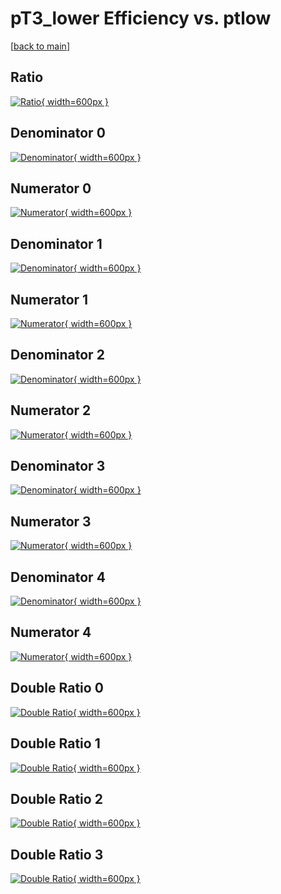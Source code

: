 # pT3_lower Efficiency vs. ptlow

[[back to main](./)]



## Ratio

[![Ratio](../mtv/var/pT3_lower_xtr_321_-1_eff_ptlow.png){ width=600px }](../mtv/var/pT3_lower_xtr_321_-1_eff_ptlow.pdf)

## Denominator 0

[![Denominator](../mtv/den/pT3_lower_xtr_321_-1_eff_ptlow_den0.png){ width=600px }](../mtv/den/pT3_lower_xtr_321_-1_eff_ptlow_den0.pdf)

## Numerator 0

[![Numerator](../mtv/num/pT3_lower_xtr_321_-1_eff_ptlow_num0.png){ width=600px }](../mtv/num/pT3_lower_xtr_321_-1_eff_ptlow_num0.pdf)

## Denominator 1

[![Denominator](../mtv/den/pT3_lower_xtr_321_-1_eff_ptlow_den1.png){ width=600px }](../mtv/den/pT3_lower_xtr_321_-1_eff_ptlow_den1.pdf)

## Numerator 1

[![Numerator](../mtv/num/pT3_lower_xtr_321_-1_eff_ptlow_num1.png){ width=600px }](../mtv/num/pT3_lower_xtr_321_-1_eff_ptlow_num1.pdf)

## Denominator 2

[![Denominator](../mtv/den/pT3_lower_xtr_321_-1_eff_ptlow_den2.png){ width=600px }](../mtv/den/pT3_lower_xtr_321_-1_eff_ptlow_den2.pdf)

## Numerator 2

[![Numerator](../mtv/num/pT3_lower_xtr_321_-1_eff_ptlow_num2.png){ width=600px }](../mtv/num/pT3_lower_xtr_321_-1_eff_ptlow_num2.pdf)

## Denominator 3

[![Denominator](../mtv/den/pT3_lower_xtr_321_-1_eff_ptlow_den3.png){ width=600px }](../mtv/den/pT3_lower_xtr_321_-1_eff_ptlow_den3.pdf)

## Numerator 3

[![Numerator](../mtv/num/pT3_lower_xtr_321_-1_eff_ptlow_num3.png){ width=600px }](../mtv/num/pT3_lower_xtr_321_-1_eff_ptlow_num3.pdf)

## Denominator 4

[![Denominator](../mtv/den/pT3_lower_xtr_321_-1_eff_ptlow_den4.png){ width=600px }](../mtv/den/pT3_lower_xtr_321_-1_eff_ptlow_den4.pdf)

## Numerator 4

[![Numerator](../mtv/num/pT3_lower_xtr_321_-1_eff_ptlow_num4.png){ width=600px }](../mtv/num/pT3_lower_xtr_321_-1_eff_ptlow_num4.pdf)

## Double Ratio 0

[![Double Ratio](../mtv/ratio/pT3_lower_xtr_321_-1_eff_ptlow_ratio0.png){ width=600px }](../mtv/ratio/pT3_lower_xtr_321_-1_eff_ptlow_ratio0.pdf)

## Double Ratio 1

[![Double Ratio](../mtv/ratio/pT3_lower_xtr_321_-1_eff_ptlow_ratio1.png){ width=600px }](../mtv/ratio/pT3_lower_xtr_321_-1_eff_ptlow_ratio1.pdf)

## Double Ratio 2

[![Double Ratio](../mtv/ratio/pT3_lower_xtr_321_-1_eff_ptlow_ratio2.png){ width=600px }](../mtv/ratio/pT3_lower_xtr_321_-1_eff_ptlow_ratio2.pdf)

## Double Ratio 3

[![Double Ratio](../mtv/ratio/pT3_lower_xtr_321_-1_eff_ptlow_ratio3.png){ width=600px }](../mtv/ratio/pT3_lower_xtr_321_-1_eff_ptlow_ratio3.pdf)

